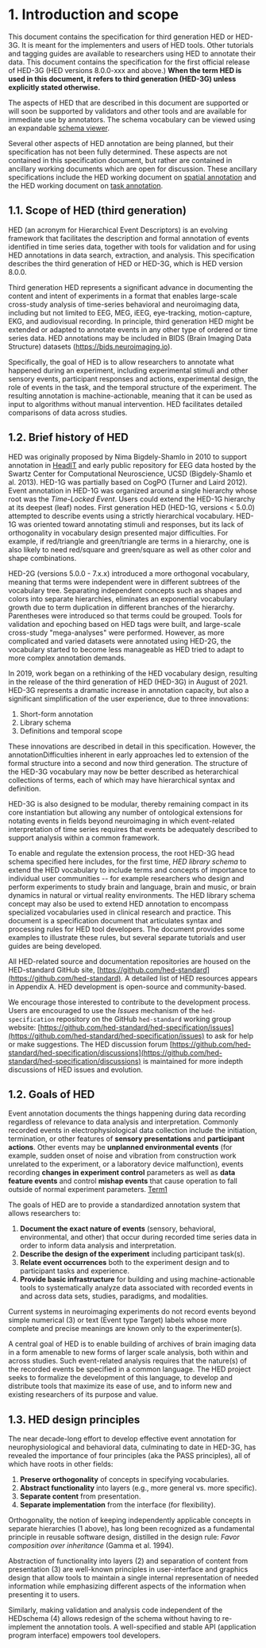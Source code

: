 # 1. Introduction and scope
This document contains the specification for third generation HED or HED-3G. It is meant for the implementers and users of HED tools. Other tutorials and tagging guides are available to researchers using HED to annotate their data. This document contains the specification for the first official release of HED-3G (HED versions 8.0.0-xxx and above.) **When the term HED is used in this document, it refers to third generation (HED-3G) unless explicitly stated otherwise.**

The aspects of HED that are described in this document are supported or will soon be supported by validators and other tools and are available for immediate use by annotators. The schema vocabulary can be viewed using an expandable [schema viewer](https://www.hedtags.org/display_hed.html).

Several other aspects of HED annotation are being planned, but their specification has not been fully determined. These aspects are not contained in this specification document, but rather are contained in ancillary working documents which are open for discussion. These ancillary specifications include the HED working document on [spatial annotation](https://docs.google.com/document/u/0/d/1jpSASpWQwOKtan15iQeiYHVewvEeefcBUn1xipNH5-8/edit) and the HED working document on [task annotation](https://docs.google.com/document/u/0/d/1eGRI_gkYutmwmAl524ezwkX7VwikrLTQa9t8PocQMlU/edit).

## 1.1. Scope of HED (third generation)

HED (an acronym for Hierarchical Event Descriptors) is an evolving framework that facilitates the description and formal annotation of events identified in time series data, together with tools for validation and for using HED annotations in data search, extraction, and analysis. This specification describes the third generation of HED or HED-3G, which is HED version 8.0.0.

Third generation HED represents a significant advance in documenting the content and intent of experiments in a format that enables large-scale cross-study analysis of time-series behavioral and neuroimaging data, including but not limited to EEG, MEG, iEEG, eye-tracking, motion-capture, EKG, and audiovisual recording. In principle, third generation HED might be extended or adapted to annotate events in any other type of ordered or time series data. 
HED annotations may be included in BIDS (Brain Imaging Data Structure)
datasets (https://bids.neuroimaging.io).

Specifically, the goal of HED is to allow researchers to annotate what happened during an experiment, including experimental stimuli and other sensory events, participant responses and actions, experimental design, the role of events in the task, and the temporal structure of the experiment. The resulting annotation is machine-actionable, meaning that it can be used as input to algorithms without manual intervention. HED facilitates detailed comparisons of data across studies.

## 1.2. Brief history of HED
HED was originally proposed by Nima Bigdely-Shamlo in 2010 to support annotation in [HeadIT](https://headit.ucsd.edu) and early public repository for EEG data hosted by the Swartz Center for Computational Neuroscience, UCSD (Bigdely-Shamlo et al. 2013). HED-1G was partially based on CogPO (Turner and Laird 2012). Event annotation in HED-1G was organized around a single hierarchy whose root was the *Time-Locked Event*. Users could extend the HED-1G hierarchy at its deepest (leaf) nodes. First generation HED (HED-1G, versions < 5.0.0) attempted to describe events using a strictly hierarchical vocabulary. HED-1G was oriented toward annotating stimuli and responses, but its lack of orthogonality in vocabulary design presented major difficulties.  For example, if red/triangle and green/triangle are terms in a hierarchy, one is also likely to need red/square and green/square as well as other color and shape combinations.  

HED-2G (versions 5.0.0 - 7.x.x) introduced a more orthogonal vocabulary, meaning that terms were independent were in different subtrees of the vocabulary tree. Separating independent concepts such as shapes and colors into separate hierarchies, eliminates an exponential vocabulary growth due to term duplication in different branches of the hierarchy.  Parentheses were introduced so that terms could be grouped. Tools for validation and epoching based on HED tags were built, and large-scale cross-study "mega-analyses" were performed. However, as more complicated and varied datasets were annotated using HED-2G, the vocabulary started to become less manageable as HED tried to adapt to more complex annotation demands.

In 2019, work began on a rethinking of the HED vocabulary design, resulting in the release of the third generation of HED (HED-3G) in August of 2021. HED-3G represents a dramatic increase in annotation capacity, but also a significant simplification of the user experience, due to three innovations:

1. Short-form annotation
2. Library schema
3. Definitions and temporal scope

These innovations are described in detail in this specification. 
However, the annotationDifficulties inherent in early approaches led to extension of the formal structure into a second and now third generation. The structure of the HED-3G vocabulary may now be better described as heterarchical collections of terms, each of which may have hierarchical syntax and definition. 

HED-3G is also designed to be modular, thereby remaining compact in its core instantiation but allowing any number of ontological extensions for notating events in fields beyond neuroimaging in which event-related interpretation of time series requires that events be adequately described to support analysis within a common framework. 

To enable and regulate the extension process, the root HED-3G head schema specified here includes, for the first time, *HED library schema* to extend the HED vocabulary to include terms and concepts of importance to individual user communities -- for example researchers who design and perform experiments to study brain and language, brain and music, or brain dynamics in natural or virtual reality environments. The HED library schema concept may also be used to extend HED annotation to encompass specialized vocabularies used in clinical research and practice. 
This document is a specification document that articulates syntax and processing rules for HED tool developers. The document provides some examples to illustrate these rules, but several separate tutorials and user guides are being developed. 

All HED-related source and documentation repositories are housed on the HED-standard GitHub site, [https://github.com/hed-standard](https://github.com/hed-standard). A detailed list of HED resources appears in Appendix A. HED development is open-source and community-based. 

We encourage those interested to contribute to the development process. Users are encouraged to use the *Issues* mechanism of the `hed-specification` repository on the GitHub `hed-standard` working group website: [https://github.com/hed-standard/hed-specification/issues](https://github.com/hed-standard/hed-specification/issues) to ask for help or make suggestions. The HED discussion forum [https://github.com/hed-standard/hed-specification/discussions](https://github.com/hed-standard/hed-specification/discussions) is maintained for more indepth discussions of HED issues and evolution.


## 1.2. Goals of HED

Event annotation documents the things happening during data recording regardless of relevance to data analysis and interpretation. Commonly recorded events in electrophysiological data collection include the initiation, termination, or other features of **sensory presentations** and **participant actions**. Other events may be **unplanned environmental events** (for example, sudden onset of noise and vibration from construction work unrelated to the experiment, or a laboratory device malfunction), events recording **changes in experiment control** parameters as well as **data feature events** and control **mishap events** that cause operation to fall outside of normal experiment parameters. [Term1](02_Terminology.md#2-hed-terminology)

The goals of HED are to provide a standardized annotation system that allows researchers to:

1. **Document the exact nature of events** (sensory, behavioral, environmental, and other) that occur during recorded time series data in order to inform data analysis and interpretation.
2. **Describe the design of the experiment** including participant task(s).
3. **Relate event occurrences** both to the experiment design and to participant tasks and experience.
4. **Provide basic infrastructure** for building and using machine-actionable tools to systematically analyze data associated with recorded events in and across data sets, studies, paradigms, and modalities.

Current systems in neuroimaging experiments do not record events beyond simple numerical (3) or text (Event type Target) labels whose more complete and precise meanings are known only to the experimenter(s). 

A central goal of HED is to enable building of archives of brain imaging data in a form amenable to new forms of larger scale analysis, both within and across studies. Such event-related analysis requires that the nature(s) of the recorded events be specified in a common language. The HED project seeks to formalize the development of this language, to develop and distribute tools that maximize its ease of use, and to inform new and existing researchers of its purpose and value.


## 1.3. HED design principles

The near decade-long effort to develop effective event annotation for neurophysiological and behavioral data, culminating to date in HED-3G, has revealed the importance of four principles (aka the PASS principles), all of which have roots in other fields:

1. **Preserve orthogonality** of concepts in specifying vocabularies.
2. **Abstract functionality** into layers (e.g., more general vs. more specific).
3. **Separate content** from presentation.
4. **Separate implementation** from the interface (for flexibility).

Orthogonality, the notion of keeping independently applicable concepts in separate hierarchies (1 above), has long been recognized as a fundamental principle in reusable software design, distilled in the design rule: *Favor composition over inheritance* (Gamma et al. 1994). 

Abstraction of functionality into layers (2) and separation of content from presentation (3) are well-known principles in user-interface and graphics design that allow tools to maintain a single internal representation of needed information while emphasizing different aspects of the information when presenting it to users. 

Similarly, making validation and analysis code independent of the HEDschema (4) allows redesign of the schema without having to re-implement the annotation tools. A well-specified and stable API (application program interface) empowers tool developers.
